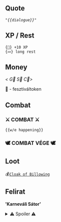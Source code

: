## Quote

*`"{{dialogue}}"`*

## XP / Rest

~~~
{🌟} +10 XP
{💤} long rest
~~~

## Money

 *< G🥇 S🥈 C🥉>*

 🎫 - fesztiváltoken

## Combat

### ⚔ COMBAT ⚔
 
`{{w/e happening}}`

### 🕊 COMBAT VÉGE 🕊

## Loot

💰[`Cloak of Billowing`](https://forgottenrealms.fandom.com/wiki/Cloak_of_billowing)

## Felirat

**'Karneváli Sátor'**


<details>
  <summary>⚠ Spoiler ⚠</summary>
  {{spoileres szöveg}}
</details>
